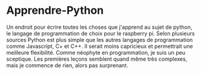 # Apprendre-Python
Un endroit pour écrire toutes les choses que j'apprend au sujet de python, le langage de programmation de choix pour le raspberry pi.
Selon plusieurs sources Python est plus simple que les autres langages de programmation comme Javascript, C+ et C++. 
Il serait moins capricieux et permettrait une meilleure flexibilité.
Comme néophyte en programmation, je suis un peu sceptique. Les premières leçons semblent quand même très complexes, mais 
je commence de rien, alors pas surprenant.
